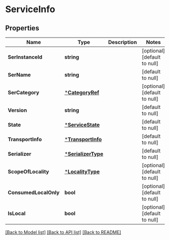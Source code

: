 # ServiceInfo

## Properties
Name | Type | Description | Notes
------------ | ------------- | ------------- | -------------
**SerInstanceId** | **string** |  | [optional] [default to null]
**SerName** | **string** |  | [default to null]
**SerCategory** | [***CategoryRef**](CategoryRef.md) |  | [optional] [default to null]
**Version** | **string** |  | [default to null]
**State** | [***ServiceState**](ServiceState.md) |  | [default to null]
**TransportInfo** | [***TransportInfo**](TransportInfo.md) |  | [default to null]
**Serializer** | [***SerializerType**](SerializerType.md) |  | [default to null]
**ScopeOfLocality** | [***LocalityType**](LocalityType.md) |  | [optional] [default to null]
**ConsumedLocalOnly** | **bool** |  | [optional] [default to null]
**IsLocal** | **bool** |  | [optional] [default to null]

[[Back to Model list]](../README.md#documentation-for-models) [[Back to API list]](../README.md#documentation-for-api-endpoints) [[Back to README]](../README.md)


